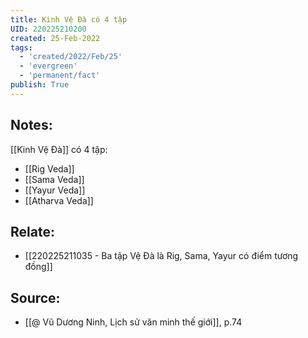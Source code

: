 ```yaml
---
title: Kinh Vệ Đà có 4 tập
UID: 220225210200
created: 25-Feb-2022
tags:
  - 'created/2022/Feb/25'
  - 'evergreen'
  - 'permanent/fact'
publish: True
---
```

## Notes:
[[Kinh Vệ Đà]] có 4 tập:

- [[Rig Veda]]
- [[Sama Veda]]
- [[Yayur Veda]]
- [[Atharva Veda]]

## Relate:
- [[220225211035 - Ba tập Vệ Đà là Rig, Sama, Yayur có điểm tương đồng]]

## Source:
- [[@ Vũ Dương Ninh, Lịch sử văn minh thế giới]], p.74




